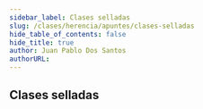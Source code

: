 ```yaml
---
sidebar_label: Clases selladas
slug: /clases/herencia/apuntes/clases-selladas
hide_table_of_contents: false
hide_title: true
author: Juan Pablo Dos Santos
authorURL: 
---
```

## Clases selladas
